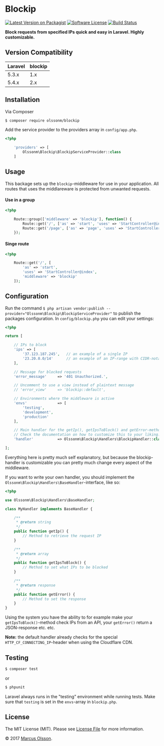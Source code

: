# Blockip

[![Latest Version on Packagist][ico-version]][link-packagist]
[![Software License][ico-license]](LICENSE.md)
[![Build Status][ico-travis]][link-travis]

**Block requests from specified IPs quick and easy in Laravel. Highly customizable.**

## Version Compatibility

 Laravel        | blockip
:---------------|:----------
 5.3.x          | 1.x
 5.4.x          | 2.x

## Installation

Via Composer

``` bash
$ composer require olssonm/blockip
```

Add the service provider to the providers array in `config/app.php`.

``` php
<?php

    'providers' => [
        Olssonm\Blockip\BlockipServiceProvider::class
    ]
```

## Usage

This backage sets up the `blockip`-middleware for use in your application. All routes that uses the middlareware is protected from unwanted requests.

#### Use in a group

``` php
<?php

    Route::group(['middleware' => 'blockip'], function() {
        Route::get('/', ['as' => 'start', 'uses' => 'StartController@index']);
        Route::get('/page', ['as' => 'page', 'uses' => 'StartController@page']);
    });
```

#### Singe route

``` php
<?php

    Route::get('/', [
        'as' => 'start',
        'uses' => 'StartController@index',
        'middleware' => 'blockip'
    ]);
```

## Configuration

Run the command `$ php artisan vendor:publish --provider="Olssonm\Blockip\BlockipServiceProvider"` to publish the packages configuration. In `config/blockip.php` you can edit your settings:

``` php
<?php

return [

    // IPs to block
    'ips' => [
        '37.123.187.245',   // an example of a single IP
        '23.20.0.0/14'      // an example of an IP-range with CIDR-notation
    ],

    // Message for blocked requests
    'error_message'     => '401 Unauthorized.',

    // Uncomment to use a view instead of plaintext message
    // 'error_view'     => 'blockip::default',

    // Environments where the middleware is active
    'envs'              => [
        'testing',
        'development',
        'production'
    ],

    // Main handler for the getIp(), getIpsToBlock() and getError-methods().
    // Check the documentation on how to customize this to your liking.
    'handler'           => Olssonm\Blockip\Handlers\BlockipHandler::class,

];
```

Everything here is pretty much self explanatory, but because the blockip-handler is customizable you can pretty much change every aspect of the middleware.

If you want to write your own handler, you should implement the `Olssonm\Blockip\Handlers\BaseHandler`-interface, like so:

``` php
<?php

use Olssonm\Blockip\Handlers\BaseHandler;

class MyHandler implements BaseHandler {

    /**
     * @return string
     */
    public function getIp() {
        // Method to retrieve the request IP
    }

    /**
     * @return array
     */
    public function getIpsToBlock() {
        // Method to set what IPs to be blocked
    }

    /**
     * @return response
     */
    public function getError() {
        // Method to set the response
    }
}
```

Using the system you have the ability to for example make your `getIpsToBlock()`-method check IPs from an API, your `getError()` return a JSON-response etc. etc.

**Note:** the default handler already checks for the special `HTTP_CF_CONNECTING_IP`-header when using the Cloudflare CDN.

## Testing

``` bash
$ composer test
```

or

``` bash
$ phpunit
```

Laravel always runs in the "testing" environment while running tests. Make sure that `testing` is set in the `envs`-array in `blockip.php`.

## License

The MIT License (MIT). Please see [License File](LICENSE.md) for more information.

© 2017 [Marcus Olsson](https://marcusolsson.me).

[ico-version]: https://img.shields.io/packagist/v/olssonm/blockip.svg?style=flat-square
[ico-license]: https://img.shields.io/badge/license-MIT-brightgreen.svg?style=flat-square
[ico-travis]: https://img.shields.io/travis/olssonm/blockip/master.svg?style=flat-square
[link-packagist]: https://packagist.org/packages/olssonm/blockip
[link-travis]: https://travis-ci.org/olssonm/blockip
